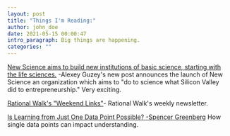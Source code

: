 ```yaml
---
layout: post
title: "Things I'm Reading:"
author: john_doe
date: 2021-05-15 00:00:47
intro_paragraph: Big things are happening.
categories: ""
---
```

[New Science aims to build new institutions of basic science, starting with the life sciences.](https://guzey.substack.com/p/new-science-aims-to-build-new-institutions) -Alexey Guzey's new post announces the launch of New Science an organization which aims to "do to science what Silicon Valley did to entrepreneurship." Very exciting.

[Rational Walk's "Weekend Links"](https://rationalwalk.com/weekend-links-may-14-2021/)- Rational Walk's weekly newsletter.

[Is Learning from Just One Data Point Possible? -Spencer Greenberg](https://www.spencergreenberg.com/2021/05/is-learning-from-just-one-data-point-possible/) How single data points can impact understanding.